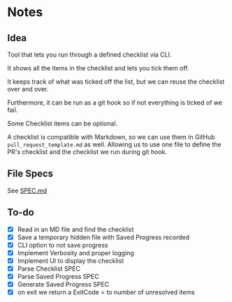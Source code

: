 # Notes

## Idea

Tool that lets you run through a defined checklist via CLI.

It shows all the items in the checklist and lets you tick them off.

It keeps track of what was ticked off the list, but we can reuse the checklist over and over.

Furthermore, it can be run as a git hook so if not everything is ticked of we fail.

Some Checklist items can be optional.

A checklist is compatible with Markdown, so we can use them in GitHub `pull_request_template.md` as well. Allowing us to use one file to define the PR's checklist and the checklist we run during git hook.

## File Specs
See [SPEC.md](./SPEC.md)

## To-do

- [x] Read in an MD file and find the checklist
- [x] Save a temporary hidden file with Saved Progress recorded
- [x] CLI option to not save progress
- [x] Implement Verbosity and proper logging
- [x] Implement UI to display the checklist
- [x] Parse Checklist SPEC
- [x] Parse Saved Progress SPEC
- [x] Generate Saved Progress SPEC
- [x] on exit we return a ExitCode = to number of unresolved items